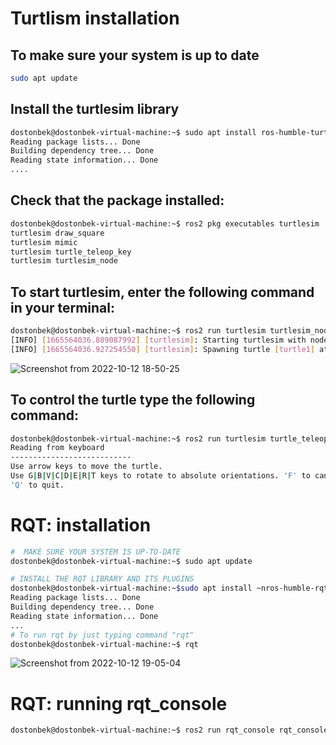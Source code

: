 # Turtlism installation
## To make sure your system is up to date 
```bash
sudo apt update
```

## Install the turtlesim library
```bash
dostonbek@dostonbek-virtual-machine:~$ sudo apt install ros-humble-turtlesim
Reading package lists... Done
Building dependency tree... Done
Reading state information... Done
....
```

## Check that the package installed:
```bash
dostonbek@dostonbek-virtual-machine:~$ ros2 pkg executables turtlesim
turtlesim draw_square
turtlesim mimic
turtlesim turtle_teleop_key
turtlesim turtlesim_node
```

## To start turtlesim, enter the following command in your terminal:
```bash
dostonbek@dostonbek-virtual-machine:~$ ros2 run turtlesim turtlesim_node
[INFO] [1665564036.889087992] [turtlesim]: Starting turtlesim with node name /turtlesim
[INFO] [1665564036.927254550] [turtlesim]: Spawning turtle [turtle1] at x=[5.544445], y=[5.544445], theta=[0.000000]
```
![Screenshot from 2022-10-12 18-50-25](https://user-images.githubusercontent.com/81208782/195311932-0aa0343d-c0d0-4ce4-bd3c-e3df0bd60023.png)
## To control the turtle type the following command:
```bash 
dostonbek@dostonbek-virtual-machine:~$ ros2 run turtlesim turtle_teleop_key
Reading from keyboard
---------------------------
Use arrow keys to move the turtle.
Use G|B|V|C|D|E|R|T keys to rotate to absolute orientations. 'F' to cancel a rotation.
'Q' to quit.

```
# RQT: installation
```bash 
#  MAKE SURE YOUR SYSTEM IS UP-TO-DATE
dostonbek@dostonbek-virtual-machine:~$ sudo apt update

# INSTALL THE RQT LIBRARY AND ITS PLUGINS
dostonbek@dostonbek-virtual-machine:~$sudo apt install ~nros-humble-rqt*
Reading package lists... Done
Building dependency tree... Done
Reading state information... Done
...
# To run rqt by just typing command "rqt"
dostonbek@dostonbek-virtual-machine:~$ rqt
```
![Screenshot from 2022-10-12 19-05-04](https://user-images.githubusercontent.com/81208782/195314607-a6f7c068-1cae-469c-af4c-232bd7b46e4c.png)

# RQT: running rqt_console
```bash
dostonbek@dostonbek-virtual-machine:~$ ros2 run rqt_console rqt_console
```
